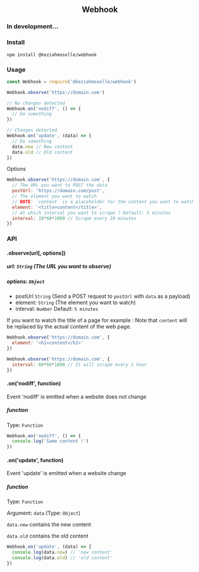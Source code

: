 <h2 align="center">Webhook</h2>

### In development...

### Install
`npm install @keziahmoselle/webhook`

### Usage
```js
const Webhook = require('@keziahmoselle/webhook')

Webhook.observe('https://domain.com')

// No changes detected
Webhook.on('nodiff', () => {
  // Do something
})

// Changes detected
Webhook.on('update', (data) => {
  // Do something
  data.now // New content
  data.old // Old content
})
```

Options
```js
Webhook.observe('https://domain.com', {
  // The URL you want to POST the data
  postUrl: 'https://domain.com/post',
  // The element you want to watch
  // NOTE: `content` is a placeholder for the content you want to watch (it is required)
  element: '<title>content</title>',
  // At which interval you want to scrape ? Default: 5 minutes
  interval: 10*60*1000 // Scrape every 10 minutes
})
```

### API

#### .observe(url[, options])
##### url: `String` (The URL you want to observe)

##### options: `Object`
- postUrl `String` (Send a POST request to `postUrl` with `data` as a payload)
- element: `String` (The element you want to watch)
- interval: `Number` Default: `5 minutes`

If you want to watch the title of a page for example :
Note that `content` will be replaced by the actual content of the web page.
```js
Webhook.observe('https://domain.com', {
  element: '<h1>content</h1>'
})
```
```js
Webhook.observe('https://domain.com', {
  interval: 60*60*1000 // It will scrape every 1 hour
})
```

#### .on('nodiff', function)
Event 'nodiff' is emitted when a website does not change
##### function
Type: `Function`

```js
Webhook.on('nodiff', () => {
  console.log('Same content !')
})
```

#### .on('update', function)
Event 'update' is emitted when a website change
##### function
Type: `Function`

Argument: `data` (Type: `Object`)

`data.new` contains the new content

`data.old` contains the old content

```js
Webhook.on('update', (data) => {
  console.log(data.now) // 'new content'
  console.log(data.old) // 'old content'
})
```